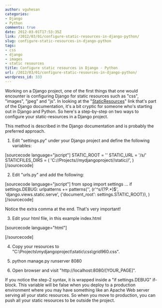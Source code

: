 ```yaml
---
author: vguhesan
categories:
- Django
- Python
comments: true
date: 2012-03-01T17:53:35Z
link: /2012/03/01/configure-static-resources-in-django-python/
slug: configure-static-resources-in-django-python
tags:
- css
- django
- images
- static resources
title: Configure static resources in Django - Python
url: /2012/03/01/configure-static-resources-in-django-python/
wordpress_id: 333
---
```


Working on a Django project, one of the first things that one would encounter is configuring Django for static resources such as "css", "images", "jpeg" and "js". In looking at the "[StaticResources](https://docs.djangoproject.com/en/dev/howto/static-files/)" link that's part of the Django documentation, it's a bit cryptic for someone who's starting out in Django and Python. So here's a step-by-step on two ways to configure your static-resources in a Django project.

This method is described in the Django documentation and is probably the preferred approach.

1. Edit "settings.py" under your Django project and define the following variables:

[sourcecode language="jscript"]
STATIC_ROOT = ''
STATIC_URL = '/s/'
STATICFILES_DIRS = (
    'C://Projects//mydjangoproject//static//',
)
[/sourcecode]

2. Edit "urls.py" and add the following:

[sourcecode language="jscript"]
from spog import settings
...
if settings.DEBUG:
    urlpatterns += patterns('',
        (r'^s/(?P<path>.*)$', 'django.views.static.serve',
           {'document_root': settings.STATIC_ROOT}),
    )
[/sourcecode]

Notice the extra comma at the end. That's very important!

3. Edit your html file, in this example index.html

[sourcecode language="html"]

<link rel="stylesheet" type="text/css" href="/s/css/grid960.css"/>

[/sourcecode]

4. Copy your resources to "C:\Projects\mydjangoproject\static\css\grid960.css".

5. python manage.py runserver 8080

6. Open browser and visit "http://localhost:8080/[YOUR_PAGE]".

If you notice the step-2 syntax, it is wrapped inside a "if settings.DEBUG" if-block. This variable will be false when you deploy to a production environment where you may have something like an Apache Web server serving all your static resources. So when you move to production, you can push all your static resources to be outside the project.

